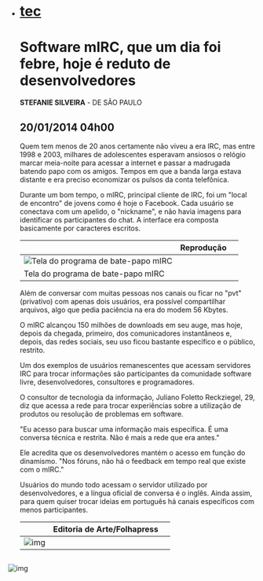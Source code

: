 - # [tec](https://m.folha.uol.com.br/tec)

  # Software mIRC, que um dia foi febre, hoje é reduto de desenvolvedores

  **STEFANIE SILVEIRA** - DE SÃO PAULO

  ## 20/01/2014 04h00

  Quem tem menos de 20 anos certamente não viveu a era IRC, mas entre 1998 e 2003, milhares de adolescentes esperavam ansiosos o relógio marcar meia-noite para acessar a internet e passar a madrugada batendo papo com os amigos. Tempos em que a banda larga estava distante e era preciso economizar os pulsos da conta telefônica.

  Durante um bom tempo, o mIRC, principal cliente de IRC, foi um "local de encontro" de jovens como é hoje o Facebook. Cada usuário se conectava com um apelido, o "nickname", e não havia imagens para identificar os participantes do chat. A interface era composta basicamente por caracteres escritos.

  |                                                              | Reprodução |      |
  | ------------------------------------------------------------ | ---------- | ---- |
  | ![Tela do programa de bate-papo mIRC](http://f.i.uol.com.br/folha/tec/images/140171100.jpeg) |            |      |
  | Tela do programa de bate-papo mIRC                           |            |      |

  Além de conversar com muitas pessoas nos canais ou ficar no "pvt" (privativo) com apenas dois usuários, era possível compartilhar arquivos, algo que pedia paciência na era do modem 56 Kbytes.

  O mIRC alcançou 150 milhões de downloads em seu auge, mas hoje, depois da chegada, primeiro, dos comunicadores instantâneos e, depois, das redes sociais, seu uso ficou bastante específico e o público, restrito.

  Um dos exemplos de usuários remanescentes que acessam servidores IRC para trocar informações são participantes da comunidade software livre, desenvolvedores, consultores e programadores.

  O consultor de tecnologia da informação, Juliano Foletto Reckziegel, 29, diz que acessa a rede para trocar experiências sobre a utilização de produtos ou resolução de problemas em software.

  "Eu acesso para buscar uma informação mais específica. É uma conversa técnica e restrita. Não é mais a rede que era antes."

  Ele acredita que os desenvolvedores mantém o acesso em função do dinamismo. "Nos fóruns, não há o feedback em tempo real que existe com o mIRC."

  Usuários do mundo todo acessam o servidor utilizado por desenvolvedores, e a língua oficial de conversa é o inglês. Ainda assim, para quem quiser trocar ideias em português há canais específicos com menos participantes.

  |                                                              | Editoria de Arte/Folhapress |      |
  | ------------------------------------------------------------ | --------------------------- | ---- |
  | ![img](http://f.i.uol.com.br/folha/tec/images/14018366.jpeg) |                             |      |

  

  ## 



![img](https://stats1.folha.uol.com.br/stats?url=https%3A//m.folha.uol.com.br/tec/2014/01/1399312-irc-que-um-dia-foi-febre-hoje-e-reduto-de-desenvolvedores.shtml&ref=&rand=2527492458)